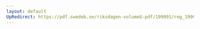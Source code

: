 ```yaml
---
layout: default
UpRedirect: https://pdf.swedeb.se/riksdagen-volumeG-pdf/199091/reg_199091/reg_199091_0946.pdf
---
```

